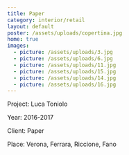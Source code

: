 ```yaml
---
title: Paper
category: interior/retail
layout: default
poster: /assets/uploads/copertina.jpg
home: true
images:
  - picture: /assets/uploads/3.jpg
  - picture: /assets/uploads/6.jpg
  - picture: /assets/uploads/11.jpg
  - picture: /assets/uploads/15.jpg
  - picture: /assets/uploads/14.jpg
  - picture: /assets/uploads/16.jpg
---
```

Project: Luca Toniolo

Year: 2016-2017

Client: Paper

Place: Verona, Ferrara, Riccione, Fano
